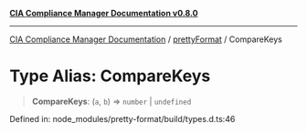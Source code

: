 [**CIA Compliance Manager Documentation v0.8.0**](../../../README.md)

***

[CIA Compliance Manager Documentation](../../../globals.md) / [prettyFormat](../README.md) / CompareKeys

# Type Alias: CompareKeys

> **CompareKeys**: (`a`, `b`) => `number` \| `undefined`

Defined in: node\_modules/pretty-format/build/types.d.ts:46
